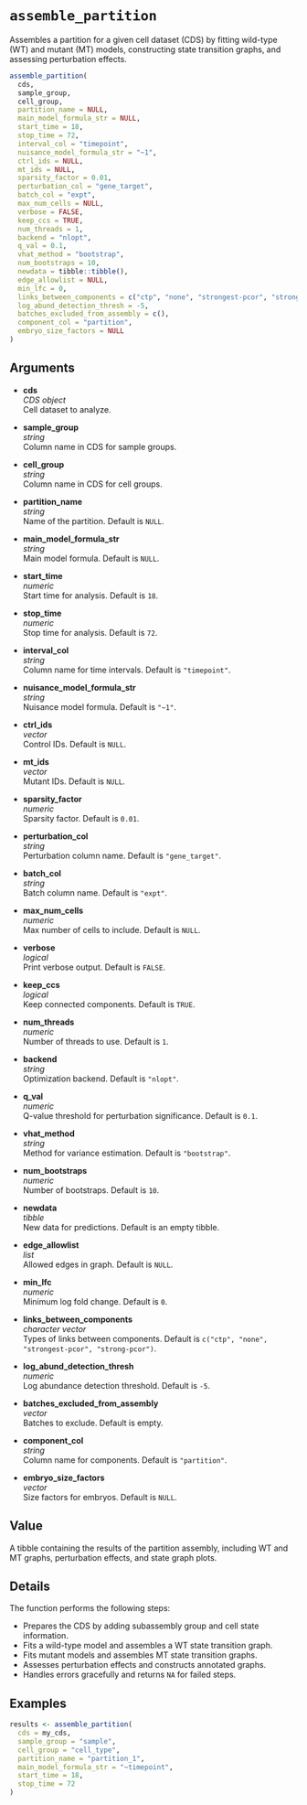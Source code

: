 # `assemble_partition`

Assembles a partition for a given cell dataset (CDS) by fitting wild-type (WT) and mutant (MT) models, constructing state transition graphs, and assessing perturbation effects.

```r
assemble_partition(
  cds,
  sample_group,
  cell_group,
  partition_name = NULL,
  main_model_formula_str = NULL,
  start_time = 18,
  stop_time = 72,
  interval_col = "timepoint",
  nuisance_model_formula_str = "~1",
  ctrl_ids = NULL,
  mt_ids = NULL,
  sparsity_factor = 0.01,
  perturbation_col = "gene_target",
  batch_col = "expt",
  max_num_cells = NULL,
  verbose = FALSE,
  keep_ccs = TRUE,
  num_threads = 1,
  backend = "nlopt",
  q_val = 0.1,
  vhat_method = "bootstrap",
  num_bootstraps = 10,
  newdata = tibble::tibble(),
  edge_allowlist = NULL,
  min_lfc = 0,
  links_between_components = c("ctp", "none", "strongest-pcor", "strong-pcor"),
  log_abund_detection_thresh = -5,
  batches_excluded_from_assembly = c(),
  component_col = "partition",
  embryo_size_factors = NULL
)
```

## Arguments

- **cds**  
  *CDS object*  
  Cell dataset to analyze.

- **sample_group**  
  *string*  
  Column name in CDS for sample groups.

- **cell_group**  
  *string*  
  Column name in CDS for cell groups.

- **partition_name**  
  *string*  
  Name of the partition. Default is `NULL`.

- **main_model_formula_str**  
  *string*  
  Main model formula. Default is `NULL`.

- **start_time**  
  *numeric*  
  Start time for analysis. Default is `18`.

- **stop_time**  
  *numeric*  
  Stop time for analysis. Default is `72`.

- **interval_col**  
  *string*  
  Column name for time intervals. Default is `"timepoint"`.

- **nuisance_model_formula_str**  
  *string*  
  Nuisance model formula. Default is `"~1"`.

- **ctrl_ids**  
  *vector*  
  Control IDs. Default is `NULL`.

- **mt_ids**  
  *vector*  
  Mutant IDs. Default is `NULL`.

- **sparsity_factor**  
  *numeric*  
  Sparsity factor. Default is `0.01`.

- **perturbation_col**  
  *string*  
  Perturbation column name. Default is `"gene_target"`.

- **batch_col**  
  *string*  
  Batch column name. Default is `"expt"`.

- **max_num_cells**  
  *numeric*  
  Max number of cells to include. Default is `NULL`.

- **verbose**  
  *logical*  
  Print verbose output. Default is `FALSE`.

- **keep_ccs**  
  *logical*  
  Keep connected components. Default is `TRUE`.

- **num_threads**  
  *numeric*  
  Number of threads to use. Default is `1`.

- **backend**  
  *string*  
  Optimization backend. Default is `"nlopt"`.

- **q_val**  
  *numeric*  
  Q-value threshold for perturbation significance. Default is `0.1`.

- **vhat_method**  
  *string*  
  Method for variance estimation. Default is `"bootstrap"`.

- **num_bootstraps**  
  *numeric*  
  Number of bootstraps. Default is `10`.

- **newdata**  
  *tibble*  
  New data for predictions. Default is an empty tibble.

- **edge_allowlist**  
  *list*  
  Allowed edges in graph. Default is `NULL`.

- **min_lfc**  
  *numeric*  
  Minimum log fold change. Default is `0`.

- **links_between_components**  
  *character vector*  
  Types of links between components. Default is `c("ctp", "none", "strongest-pcor", "strong-pcor")`.

- **log_abund_detection_thresh**  
  *numeric*  
  Log abundance detection threshold. Default is `-5`.

- **batches_excluded_from_assembly**  
  *vector*  
  Batches to exclude. Default is empty.

- **component_col**  
  *string*  
  Column name for components. Default is `"partition"`.

- **embryo_size_factors**  
  *vector*  
  Size factors for embryos. Default is `NULL`.

## Value

A tibble containing the results of the partition assembly, including WT and MT graphs, perturbation effects, and state graph plots.

## Details

The function performs the following steps:

- Prepares the CDS by adding subassembly group and cell state information.  
- Fits a wild-type model and assembles a WT state transition graph.  
- Fits mutant models and assembles MT state transition graphs.  
- Assesses perturbation effects and constructs annotated graphs.  
- Handles errors gracefully and returns `NA` for failed steps.

## Examples

```r
results <- assemble_partition(
  cds = my_cds,
  sample_group = "sample",
  cell_group = "cell_type",
  partition_name = "partition_1",
  main_model_formula_str = "~timepoint",
  start_time = 18,
  stop_time = 72
)
```
